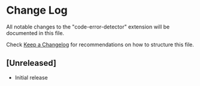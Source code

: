 # Change Log

All notable changes to the "code-error-detector" extension will be documented in this file.

Check [Keep a Changelog](http://keepachangelog.com/) for recommendations on how to structure this file.

## [Unreleased]

- Initial release